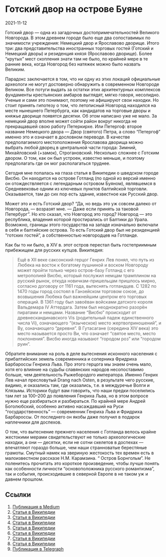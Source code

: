 # Готский двор на острове Буяне


<p class="text-end time-holder"><time>2021-11-12</time></p>





Готский двор — одна из загадочных достопримечательностей Великого
Новгорода. В этом древнем городе было еще два сопоставимых по
значимости учреждения: Немецкий двор и Ярославово дворище. Итого три:
два представительства иностранных торговых гостей (Готский и Немецкий
дворы) и резиденция князя (Ярославово дворище). Более “крутых” мест
скопления знати там не было, по крайней мере в те ранние века, когда
Новгород без натяжек можно было назвать Великим.

Парадокс заключается в том, что ни одну из этих локаций официальные
археологи не могут достоверно обнаружить в современном Новгороде
Великом. Все потуги выдать за остатки этих архитектурных комплексов
фундаменты крестьянских амбаров выглядят, мягко говоря, несолидно.
Ученые и сами это понимают, поэтому не афишируют свои находки. Но стоит
принять гипотезу о том, что летописный Новгород находился на месте
нынешнего Петербурга, как кандидатов на торговые дворы и княжье дворище
появятся десятки. Об этом написано уже не мало. За немецкий двор вполне
может сойти район вокруг никогда не прекращавшей свою работу
Петеркирхе. Или Петергоф: второе название Немецкого двора — Двор
(святого) Петра, а слово “Петергоф” именно это и означает в дословном
переводе. В качестве предполагаемого местоположения Ярославова дворища
можно выбрать любой дворец в центральной части города: Зимний,
Михайловский (+замок), Строгановский. Несколько сложнее с Готским
двором. О том, как он был устроен, известно меньше, и поэтому
предполагать где он мог располагаться труднее.

Сегодня мне попалась на глаза статья в Википедии о шведском городе
Висбю. Он находится на острове Готланд (по одной из версий именно он
отождествляется с легендарным островом Буяном), являвшемся в
Средневековье одним из ключевых пунктов балтийской торговли.
Оказывается, там до сих пор есть здание, известное как Русский двор.

Может это и есть Готский двор? “Да, но ведь это уж совсем далеко от
Новгорода, — возразят мне. — Даже если принять за таковой Петербург”.
Но кто сказал, что Новгород это город? Новгород — это республика,
владения которой простирались от Балтики до Урала. Возможно, границы
этого государства на западе изначально включали в себя и балтийские
острова. То есть Готский двор был не резиденцией “готских гостей”, а
собственностью новгородцев на Готланде.

Как бы то ни было, в XIV в. этот остров перестал быть гостеприимным
прибежищем для русских купцов. Википедия:

> Ещё в XII веке саксонский герцог Генрих Лев понял, что путь из
> Любека на восток к богатому пушниной и воском Новгороду
> может пройти только через остров-базу Готланд с его метрополией
> Висбю, который послужил немцам трамплином на русский рынок, откуда
> новичкам-пришельцам пришлось мирно, согласно договору от 1161 года,
> вытеснять готландцев.
> С 1282 по 1470 годы город состоял в Ганзейском торговом союзе,
> до возвышения Любека был важнейшим центром его торговых операций.
> В 1361 году был завоёван войсками датского короля Вальдемара IV
> Аттердага. Затем был неоднократно разорён пиратами и немцами.
> Название “Висбю” происходит от древнескандинавского Vis
> (родительный падеж единственного числа Vi), означающего “(языческое)
> место жертвоприношений”, и By, означающего “деревня”. В
> Гутасагане (середина XIV века) это место называется просто Ви,
> что означает “святое место, место поклонения”.
> Висбю иногда называют “городом роз” или “городом руин”.

Обратите внимание на роль в деле вытеснения исконного населения с
прибалтийских земель современника и соперника Фридриха Барбароссы
Генриха Льва. Про этого герцога мы знаем очень мало, хотя его влияние
на судьбы славянских народов несопоставимо больше, чем деятельность
Рыжебородого императора. Именно Генрих Лев начал пресловутый Drang nach
Osten, в результате чего русские, видимо, и оказались там, где
оказались, т.е. в междуречье Волги и Клязьмы. Историки будут вам
говорить, что наши предки поселились там лет за 100–200 до появления
Генриха Льва, но в этом вопросе нужно еще разбираться и разбираться. По
крайней мере Андрей Боголюбский, особенно активно насаждавший на Руси
“государственность” — современник Генриха Льва и Фридриха Барбароссы.
От последнего он якобы даже получил в подарок наплечники для доспехов.

О том, что вытеснение прежнего населения с Готланда велось крайне
жестокими мерами свидетельствуют не только археологические находки, а
они — десятки, если не сотни скелетов в доспехах — впечатляют гораздо
больше, чем наши странноватые берестяные грамоты. Смутный намек на
звериную жестокость тех времен есть в малоизвестном рассказе Н.М.
Карамзина. “ Остров Борнгольм”. Не поленитесь прочитать это
короткое произведение, чтобы лучше понять как особенности личности
“основоположника русского романтизма”, так и события, происходившие в
северной Европе в не таком уж и давнем прошлом.




## Ссылки

1. [Публикация в Medium](https://yababay.medium.com/готский-двор-на-острове-буяне-bbb71535420d)
1. [Статья в Википедии](https://ru.wikipedia.org/wiki/Генрих_Лев)
1. [Статья в Википедии](https://ru.wikipedia.org/wiki/Любек)
1. [Статья в Википедии](https://ru.wikipedia.org/wiki/Новгород)
1. [Статья в Википедии](https://ru.wikipedia.org/wiki/Ганза)
1. [Статья в Википедии](https://ru.wikipedia.org/wiki/Вальдемар_IV_Аттердаг)
1. [Статья в Википедии](https://ru.wikipedia.org/wiki/Древнескандинавский_язык)
1. [Статья в Википедии](https://ru.wikipedia.org/w/index.php?title=Гутасаган&action=edit&redlink=1)
1. [Публикация в Telegraph](https://telegra.ph/Teleportaciya-v-Gotskij-dvor-11-12)

